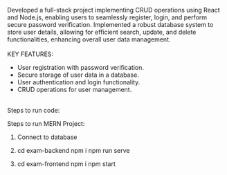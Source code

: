 Developed a full-stack project implementing CRUD operations using React and Node.js, enabling users to seamlessly register, login, and perform secure password verification.
Implemented a robust database system to store user details, allowing for efficient search, update, and delete functionalities, enhancing overall user data management.
<br>
<br>KEY FEATURES:<br>
<ul>
  <li>User registration with password verification.</li>
  <li>Secure storage of user data in a database.</li>
  <li>User authentication and login functionality.</li>
  <li>CRUD operations for user management.</li>
</ul>
<br>
Steps to run code:

Steps to run MERN Project:

1) Connect to database
2) cd exam-backend
     npm i
     npm run serve

3) cd exam-frontend
     npm i
     npm start
